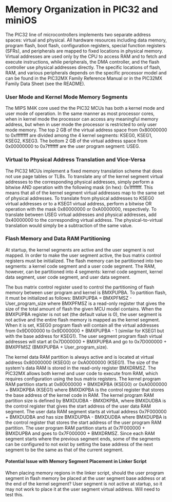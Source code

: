 
# Memory Organization in PIC32 and miniOS


The PIC32 line of microcontrollers implements two separate address spaces: virtual and physical. All hardware resources including data memory, program flash, boot flash, configuration registers, special function registers (SFRs), and peripherals are mapped to fixed locations in physical memory. Virtual addresses are used only by the CPU to access RAM and to fetch and execute instructions, while peripherals, the DMA controller, and the flash controller use physical addresses directly. The specific locations of flash, RAM, and various peripherals depends on the specific processor model and can be found in the PIC32MX Family Reference Manual or in the PIC32MX Family Data Sheet (see the README).


### User Mode and Kernel Mode Memory Segments

The MIPS M4K core used the the PIC32 MCUs has both a kernel mode and user mode of operation. In the same manner as most processor cores, when in kernel mode the processor can access any meaningful memory address, but when in user mode the processor is restricted to only user mode memory. The top 2 GB of the virtual address space from 0x80000000 to 0xffffffff are divided among the 4 kernel segments: KSEG0, KSEG1, KSEG2, KSEG3. The bottom 2 GB of the virtual address space from 0x00000000 to 0x7fffffff are the user program segment: USEG.


### Virtual to Physical Address Translation and Vice-Versa

The PIC32 MCUs implement a fixed memory translation scheme that does not use page tables or TLBs. To translate any of the kernel segment virtual addresses to the corresponding physical addresses, simply perform a bitwise AND operation with the following mask (in hex): 0x1fffffff. This means that all of the kernel segment virtual addresses map to the same set of physical addresses. To translate from physical addresses to KSEG0 virtual addresses or to a KSEG1 virtual address, perform a bitwise OR operation with the mask 0x80000000 or 0xA0000000, respectively. To translate between USEG virtual addresses and physical addresses, add 0x40000000 to the corresponding virtual address. The physical-to-virtual translation would simply be a subtraction of the same value.


### Flash Memory and Data RAM Partitioning

At startup, the kernel segments are active and the user segment is not mapped. In order to make
the user segment active, the bus matrix control registers must be initialized. The flash memory can be partitioned into two segments: a kernel code segment and a user code segment. The RAM, however, can be partitioned into 4 segments: kernel code segment, kernel data segment, user code
segment, and user data segment.

The bus matrix control register used to control the partitioning of flash memory between user program and kernel is BMXPUPBA. To partition flash, it must be initialized as follows: 
    BMXPUPBA = BMXPFMSZ - User_program_size
where BMXPFMSZ is a read-only register that gives the size of the total amount of flash the given MCU model contains. When the BMXPUPBA register is not set (the default value is 0), the user segment is not active and the entire flash memory is mapped as the kernel segment. When it is set, KSEG0 program flash will contain all the virtual addresses from 0x9D000000 to 0x9D000000 + BMXPUPBA - 1 (similar for KSEG1 but with the base address for KSEG1). The user segment program flash virtual addresses will start at 0x7D000000 + BMXPUPBA and go to 0x7D000000 + BMXPFMSZ (BMXPUPBA + User_program_size).

The kernel data RAM partition is always active and is located at virtual address 0x80000000 (KSEG0) or 0xA0000000 (KSEG1). The size of the system's data RAM is stored in the read-only register BMXDRMSZ. The PIC32MX allows both kernel and user code to execute from RAM, which requires configuration using the bus matrix registers. The kernel program RAM partition starts at 0x80000000 + BMXDKPBA (KSEG0) or 0xA0000000 + BMXDKPBA (KSEG1) where BMXDKPBA is the control register that stores the base address of the kernel code in RAM. The kernel program RAM partition size is defined by BMXDUDBA - BMXDKPBA, where BMXDUDBA is the control register that gives the start address of the user data RAM segment. The user data RAM segment starts at virtual address 0x7F000000 + BMXDUDBA and has size BMXDUPBA - BMXDUDBA where BMXDUPBA is the control register that stores the start address of the user program RAM partition. The user program RAM partition starts at 0x7F000000 + BMXDUPBA and goes to 0x7F000000 + BMXDRMSZ. Since each RAM segment starts where the previous segment ends, some of the segments can be configured to not exist by setting the base address of the next segment to be the same as that of the current segment.


#### Potential Issue with Memory Segment Placement in Linker Script

When placing memory regions in the linker script, should the user program segment in flash memory be placed at the user segment base address or at the end of the kernel segment? User segment is not active at startup,
so it may not work to place it at the user segment virtual address. Will need to test this.